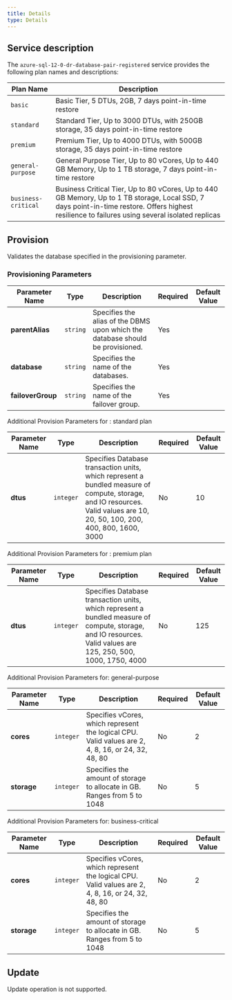 ```yaml
---
title: Details
type: Details
---
```


## Service description

The `azure-sql-12-0-dr-database-pair-registered` service provides the following plan names and descriptions:

| Plan Name | Description |
|-----------|-------------|
| `basic` | Basic Tier, 5 DTUs, 2GB, 7 days point-in-time restore |
| `standard` | Standard Tier, Up to 3000 DTUs, with 250GB storage, 35 days point-in-time restore |
| `premium` | Premium Tier, Up to 4000 DTUs, with 500GB storage, 35 days point-in-time restore |
| `general-purpose` | General Purpose Tier, Up to 80 vCores, Up to 440 GB Memory, Up to 1 TB storage, 7 days point-in-time restore |
| `business-critical` | Business Critical Tier, Up to 80 vCores, Up to 440 GB Memory, Up to 1 TB storage, Local SSD, 7 days point-in-time restore. Offers highest resilience to failures using several isolated replicas |

## Provision

Validates the database specified in the provisioning parameter.

### Provisioning Parameters

| Parameter Name | Type | Description | Required | Default Value |
|----------------|------|-------------|----------|---------------|
| **parentAlias** | `string` | Specifies the alias of the DBMS upon which the database should be provisioned. | Yes | |
| **database** | `string` | Specifies the name of the databases. | Yes | |
| **failoverGroup** | `string` | Specifies the name of the failover group. | Yes | |

Additional Provision Parameters for : standard plan

| Parameter Name | Type | Description | Required | Default Value |
|----------------|------|-------------|----------|---------------|
| **dtus** | `integer` | Specifies Database transaction units, which represent a bundled measure of compute, storage, and IO resources. Valid values are 10, 20, 50, 100, 200, 400, 800, 1600, 3000 | No | 10 |


Additional Provision Parameters for : premium plan

| Parameter Name | Type | Description | Required | Default Value |
|----------------|------|-------------|----------|---------------|
| **dtus** | `integer` | Specifies Database transaction units, which represent a bundled measure of compute, storage, and IO resources. Valid values are 125, 250, 500, 1000, 1750, 4000 | No | 125 |

Additional Provision Parameters for: general-purpose

| Parameter Name | Type | Description | Required | Default Value |
|----------------|------|-------------|----------|---------------|
| **cores** | `integer` | Specifies vCores, which represent the logical CPU. Valid values are 2, 4, 8, 16, or 24, 32, 48, 80 | No | 2 |
| **storage** | `integer` | Specifies the amount of storage to allocate in GB. Ranges from 5 to 1048 | No | 5 |

Additional Provision Parameters for: business-critical

| Parameter Name | Type | Description | Required | Default Value |
|----------------|------|-------------|----------|---------------|
| **cores** | `integer` | Specifies vCores, which represent the logical CPU. Valid values are 2, 4, 8, 16, or 24, 32, 48, 80 | No | 2 |
| **storage** | `integer` | Specifies the amount of storage to allocate in GB. Ranges from 5 to 1048 | No | 5 |

## Update

Update operation is not supported.